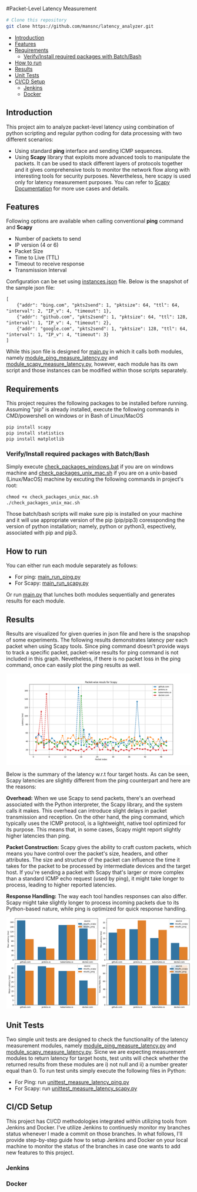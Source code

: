 #Packet-Level Latency Measurement


```bash
# Clone this repository
git clone https://github.com/mansnc/latency_analyzer.git
```



- [Introduction](#introduction)
- [Features](#features)
- [Requirements](#requirements)
  - [Verify/Install required packages with Batch/Bash](#verifyinstall-required-packages-with-batchbash)
- [How to run](#how-to-run)
- [Results](#results)
- [Unit Tests](#unit-tests)
- [CI/CD Setup](#cicd-setup)
  - [Jenkins](#jenkins)
  - [Docker](#docker)


## Introduction

This project aim to analyze packet-level latency using combination of python scripting and regular python coding for data processing with two different scenarios: 
- Using standard **ping** interface and sending ICMP sequences. 
- Using **Scapy** library that exploits more advanced tools to manipulate the packets. It can be used to stack different layers of protocols together and it gives comprehensive tools to monitor the network flow along with interesting tools for security purposes. Nevertheless, here scapy is used only for latency measurement purposes. You can refer to [Scapy Documentation](https://scapy.readthedocs.io/en/latest/introduction.html) for more use cases and details. 


## Features
Following options are available when calling conventional **ping** command and **Scapy**

- Number of packets to send 
- IP version (4 or 6)
- Packet Size
- Time to Live (TTL)
- Timeout to receive response
- Transmission Interval

Configuration can be set using [instances.json](instances.json) file. Below is the snapshot of the sample json file: 

```
[
    {"addr": "bing.com", "pkts2send": 1, "pktsize": 64, "ttl": 64, "interval": 2, "IP_v": 4, "timeout": 1},
    {"addr": "github.com", "pkts2send": 1, "pktsize": 64, "ttl": 128, "interval": 1, "IP_v": 4, "timeout": 2},
    {"addr": "google.com", "pkts2send": 1, "pktsize": 128, "ttl": 64, "interval": 1, "IP_v": 4, "timeout": 3}
]
```
While this json file is designed for [main.py](main.py) in which it calls both modules, namely [module_ping_measure_latency.py](module_ping_measure_latency.py) and [module_scapy_measure_latency.py](module_ping_measure_latency.py), however, each module has its own script and those instances can be modified within those scripts separately.   


## Requirements

This project requires the following packages to be installed before running. Assuming "pip" is already installed, execute the following commands in CMD/powershell on windows or in Bash of Linux/MacOS  

```
pip install scapy
pip install statistics
pip install matplotlib
```
### Verify/Install required packages with Batch/Bash
Simply execute [check_packages_windows.bat](check_packages_windows.bat) if you are on windows machine and [check_packages_unix_mac.sh](check_packages_unix_mac.sh) if you are on a unix-based (Linux/MacOS) machine by excuting the following commands in project's root:
```
chmod +x check_packages_unix_mac.sh
./check_packages_unix_mac.sh
``` 
Those batch/bash scripts will make sure pip is installed on your machine and it will use appropriate version of the pip (pip/pip3) coressponding the version of python installation; namely, python or python3, espectively, associated with pip and pip3.  

## How to run

You can either run each module separately as follows:

- For ping: [main_run_ping.py](main_run_ping.py)
- For Scapy: [main_run_scapy.py](main_run_scapy.py)

Or run [main.py](main.py) that lunches both modules sequentially and generates results for each module. 


## Results
Results are visualized for given queries in json file and here is the snapshop of some experiments. 
The following results demonstrates latency per each packet when using Scapy tools. Since ping command doesn't provide ways to track a specific packet, packet-wise results for ping command is not included in this graph. Nevetheless, if there is no packet loss in the ping command, once can easily plot the ping results as well. 

![](results/scapy_results.png)


Below is the summary of the latency w.r.t four target hosts. As can be seen, Scapy latencies are slightly different from the ping counterpart and here are the reasons: 

**Overhead:** When we use Scapy to send packets, there's an overhead associated with the Python interpreter, the Scapy library, and the system calls it makes. This overhead can introduce slight delays in packet transmission and reception. On the other hand, the ping command, which typically uses the ICMP protocol, is a lightweight, native tool optimized for its purpose. This means that, in some cases, Scapy might report slightly higher latencies than ping.

**Packet Construction:** Scapy gives the ability to craft custom packets, which means you have control over the packet's size, headers, and other attributes. The size and structure of the packet can influence the time it takes for the packet to be processed by intermediate devices and the target host. If you're sending a packet with Scapy that's larger or more complex than a standard ICMP echo request (used by ping), it might take longer to process, leading to higher reported latencies.

**Response Handling:** The way each tool handles responses can also differ. Scapy might take slightly longer to process incoming packets due to its Python-based nature, while ping is optimized for quick response handling.

![](results/scapy_vs_ping.png)




## Unit Tests
Two simple unit tests are designed to check the functionality of the latency measurement modules, namely [module_ping_measure_latency.py](module_ping_measure_latency.py) and [module_scapy_measure_latency.py](module_ping_measure_latency.py). Sicne we are expecting measurement modules to return latency for target hosts, test units will check whether the returned results from these modules are i) not null and ii) a number greater equal than 0. To run test units simply execute the following files in Python: 
- For Ping: run [unittest_measure_latency_ping.py](unittest_measure_latency_ping.py)
- For Scapy: run [unittest_measure_latency_scapy.py](unittest_measure_latency_scapy.py)

## CI/CD Setup
This project has CI/CD methodologies integrated within utilizing tools from Jenkins and Docker. I've utilize Jenkins to continuesly monitor my branches status whenever I made a commit on those branches. In what follows, I'll provide step-by-step guide how to setup Jenkins and Docker on your local machine to monitor the status of the branches in case one wants to add new features to this project. 
### Jenkins
### Docker


